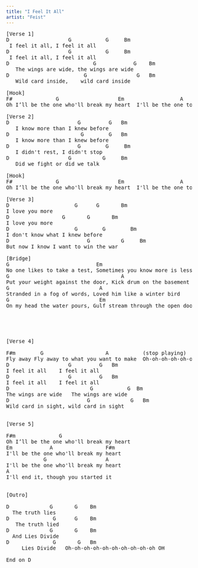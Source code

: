 ```yaml
---
title: "I Feel It All"
artist: "Feist"
---
```

<pre>
[Verse 1]
D                   G           G     Bm
 I feel it all, I feel it all
D                   G           G     Bm
 I feel it all, I feel it all
D                           G            G    Bm
   The wings are wide, the wings are wide
D                        G                G   Bm
   Wild card inside,    wild card inside

[Hook]
F#              G                   Em                  A              
Oh I’ll be the one who'll break my heart  I'll be the one to hold the gun

[Verse 2]
D                      G         G   Bm
   I know more than I knew before
D                       G        G   Bm
   I know more than I knew before
D                      G        G     Bm
   I didn't rest, I didn't stop
D                   G          G     Bm
   Did we fight or did we talk

[Hook]
F#              G                   Em                  A    
Oh I’ll be the one who'll break my heart  I'll be the one to hold the gun

[Verse 3]
D                     G      G       Bm
I love you more
D                 G       G       Bm
I love you more
D                     G        G        Bm
I don't know what I knew before
D                         G          G     Bm
But now I know I want to win the war

[Bridge]
G                            Em
No one likes to take a test, Sometimes you know more is less
G                                    A
Put your weight against the door, Kick drum on the basement floor
G                             A
Stranded in a fog of words, Loved him like a winter bird
G                             Em
On my head the water pours, Gulf stream through the open door





[Verse 4]

F#m        G                    A           (stop playing)
Fly away Fly away to what you want to make  Oh-oh-oh-oh-oh-oh-oh-oh-oh-oh OH!
D                   G         G   Bm
I feel it all    I feel it all
D                   G         G   Bm
I feel it all    I feel it all
D                          G           G  Bm
The wings are wide   The wings are wide
D                         G             G   Bm
Wild card in sight, wild card in sight


[Verse 5]

F#m              G                 
Oh I’ll be the one who'll break my heart
Em            A                 F#m
I'll be the one who'll break my heart
            G                   A
I'll be the one who'll break my heart
A                       
I'll end it, though you started it


[Outro]

D             G       G    Bm
  The truth lies
D              G      G    Bm
   The truth lied
D             G       G    Bm
  And Lies Divide
D              G       G   Bm
     Lies Divide   Oh-oh-oh-oh-oh-oh-oh-oh-oh-oh OH

End on D


</pre>

